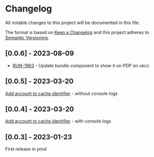 # Changelog

All notable changes to this project will be documented in this file.

The format is based on [Keep a Changelog](http://keepachangelog.com/en/1.0.0/)
and this project adheres to [Semantic Versioning](http://semver.org/spec/v2.0.0.html).


## [0.0.6] - 2023-08-09

- [RUN-1963](https://whirlpoolgtm.atlassian.net/browse/RUN-1963) - Update bundle component to show it on PDP on ukcc
## [0.0.5] - 2023-03-20

[Add account to cache identifier](https://whirlpoolgtm.atlassian.net/browse/RUN-931) - without console logs

## [0.0.4] - 2023-03-20

[Add account to cache identifier](https://whirlpoolgtm.atlassian.net/browse/RUN-931) - with console logs

## [0.0.3] - 2023-01-23

First release in prod
